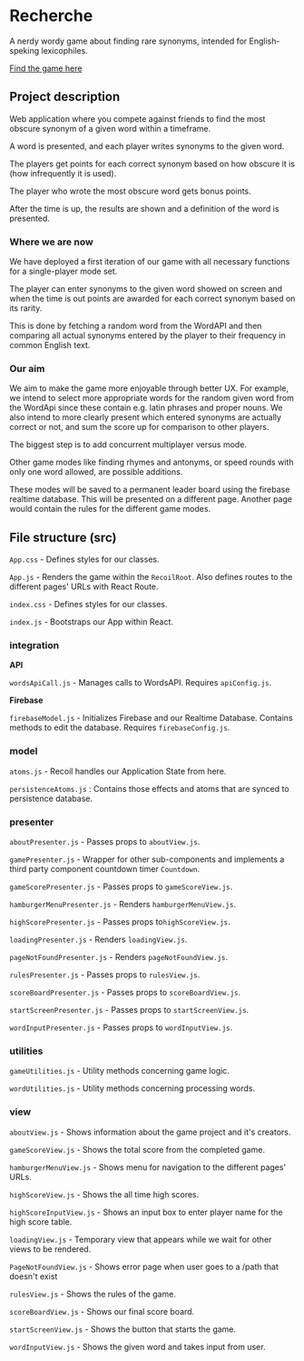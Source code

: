 # Recherche

A nerdy wordy game about finding rare synonyms, intended for English-speking lexicophiles.


[Find the game here](https://recherche-1.web.app/)
## Project description

Web application where you compete against friends to find the most obscure synonym of a given word within a timeframe. 

A word is presented, and each player writes synonyms to the given word. 

The players get points for each correct synonym based on how obscure it is (how infrequently it is used).

The player who wrote the most obscure word gets bonus points. 

After the time is up, the results are shown and a definition of the word is presented.

### Where we are now

We have deployed a first iteration of our game with all necessary functions for a single-player mode set.

The player can enter synonyms to the given word showed on screen and when the time is out points are
awarded for each correct synonym based on its rarity. 

This is done by fetching a random word from the WordAPI and then comparing all actual synonyms entered by the player
to their frequency in common English text.

### Our aim

We aim to make the game more enjoyable through better UX. For example, we intend to select more appropriate words for 
the random given word from the WordApi since these contain e.g. latin phrases and proper nouns.
We also intend to more clearly present which entered synonyms are actually correct or not, and sum the score up for comparison to other players. 

The biggest step is to add concurrent multiplayer versus mode. 

Other game modes like finding rhymes and antonyms, or speed rounds with only one word allowed, are possible additions.

These modes will be saved to a permanent leader board using the firebase realtime database. This will be presented
on a different page. Another page would contain the rules for the different game modes. 

## File structure (src)

`App.css` - Defines styles for our classes. 

`App.js` -  Renders the game within the `RecoilRoot`. Also defines routes to the different pages' URLs with React Route.

`index.css` - Defines styles for our classes.

`index.js` - Bootstraps our App within React.

### integration

**API**

`wordsApiCall.js` - Manages calls to WordsAPI. Requires `apiConfig.js`.

**Firebase**

`firebaseModel.js` - Initializes Firebase and our Realtime Database. Contains methods to edit the database. Requires `firebaseConfig.js`.

### model

`atoms.js` - Recoil handles our Application State from here.

`persistenceAtoms.js` : Contains those effects and atoms that are synced to persistence database.

### presenter

`aboutPresenter.js` - Passes props to `aboutView.js`.

`gamePresenter.js` - Wrapper for other sub-components and implements a third party component countdown timer `Countdown`.

`gameScorePresenter.js` - Passes props to `gameScoreView.js`.

`hamburgerMenuPresenter.js` - Renders `hamburgerMenuView.js`.

`highScorePresenter.js` - Passes props to`highScoreView.js`.

`loadingPresenter.js` - Renders `loadingView.js`.

`pageNotFoundPresenter.js` - Renders `pageNotFoundView.js`.

`rulesPresenter.js` - Passes props to `rulesView.js`.

`scoreBoardPresenter.js` - Passes props to `scoreBoardView.js`.

`startScreenPresenter.js` - Passes props to `startScreenView.js`.

`wordInputPresenter.js` - Passes props to `wordInputView.js`.


### utilities

`gameUtilities.js` - Utility methods concerning game logic.

`wordUtilities.js` - Utility methods concerning processing words.

### view

`aboutView.js` - Shows information about the game project and it's creators. 

`gameScoreView.js` - Shows the total score from the completed game.

`hamburgerMenuView.js` - Shows menu for navigation to the different pages' URLs.

`highScoreView.js` - Shows the all time high scores.

`highScoreInputView.js` - Shows an input box to enter player name for the high score table.

`loadingView.js` - Temporary view that appears while we wait for other views to be rendered.

`PageNotFoundView.js` - Shows error page when user goes to a /path that doesn't exist

`rulesView.js` - Shows the rules of the game.

`scoreBoardView.js` - Shows our final score board. 

`startScreenView.js` - Shows the button that starts the game.

`wordInputView.js` - Shows the given word and takes input from user.

